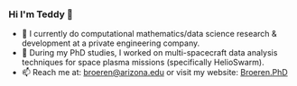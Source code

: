 ### Hi I'm Teddy 👋

- 👯 I currently do computational mathematics/data science research & development at a private engineering company. 
- 🔭 During my PhD studies, I worked on multi-spacecraft data analysis techniques for space plasma missions (specifically HelioSwarm).
- 📫 Reach me at: broeren@arizona.edu or visit my website: [Broeren.PhD](https://Broeren.PhD)
